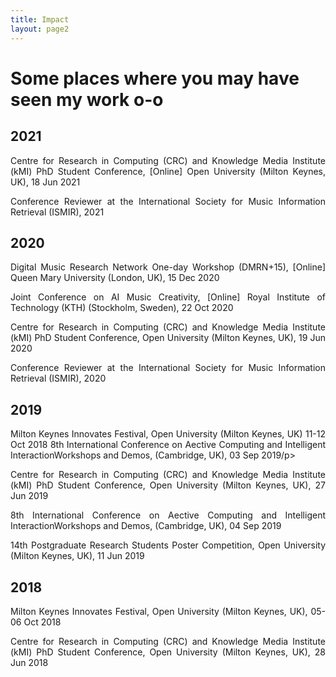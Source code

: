 ```yaml
---
title: Impact
layout: page2
---
```


<h1>Some places where you may have seen my work o-o</h1>

<p style='text-align: justify;' style="margin-left:5%; margin-right:5%;"></p>



<h2>2021</h2>

<p style='text-align: justify;' style="margin-left:5%; margin-right:5%;">Centre for Research in Computing (CRC) and Knowledge Media Institute (kMI) PhD Student Conference, [Online] Open University (Milton Keynes, UK), 18 Jun 2021</p>

<p style='text-align: justify;' style="margin-left:5%; margin-right:5%;">Conference Reviewer at the International Society for Music Information Retrieval (ISMIR), 2021</p>



<h2>2020</h2>

<p style='text-align: justify;' style="margin-left:5%; margin-right:5%;">Digital Music Research Network One-day Workshop (DMRN+15), [Online] Queen Mary University (London, UK), 15 Dec 2020</p>

<p style='text-align: justify;' style="margin-left:5%; margin-right:5%;">Joint Conference on AI Music Creativity, [Online] Royal Institute of Technology (KTH) (Stockholm, Sweden), 22 Oct 2020</p>

<p style='text-align: justify;' style="margin-left:5%; margin-right:5%;">Centre for Research in Computing (CRC) and Knowledge Media Institute (kMI) PhD Student Conference, Open University (Milton Keynes, UK), 19 Jun 2020</p>

<p style='text-align: justify;' style="margin-left:5%; margin-right:5%;">Conference Reviewer at the International Society for Music Information Retrieval (ISMIR), 2020</p>


<h2>2019</h2>

<p style='text-align: justify;' style="margin-left:5%; margin-right:5%;">Milton Keynes Innovates Festival, Open University (Milton Keynes, UK) 11-12 Oct 2018 8th International Conference on Aective Computing and Intelligent InteractionWorkshops and Demos, (Cambridge, UK), 03 Sep 2019/p>

<p style='text-align: justify;' style="margin-left:5%; margin-right:5%;">
Centre for Research in Computing (CRC) and Knowledge Media Institute (kMI) PhD Student Conference, Open University (Milton Keynes, UK), 27 Jun 2019</p>

<p style='text-align: justify;' style="margin-left:5%; margin-right:5%;">8th International Conference on Aective Computing and Intelligent InteractionWorkshops and Demos, (Cambridge, UK), 04 Sep 2019</p>

<p style='text-align: justify;' style="margin-left:5%; margin-right:5%;">14th Postgraduate Research Students Poster Competition, Open University (Milton Keynes, UK), 11 Jun 2019</p>


<h2>2018</h2>

<p style='text-align: justify;' style="margin-left:5%; margin-right:5%;">Milton Keynes Innovates Festival, Open University (Milton Keynes, UK), 05-06 Oct 2018</p>

<p style='text-align: justify;' style="margin-left:5%; margin-right:5%;">Centre for Research in Computing (CRC) and Knowledge Media Institute (kMI) PhD Student Conference, Open University (Milton Keynes, UK), 28 Jun 2018</p>

